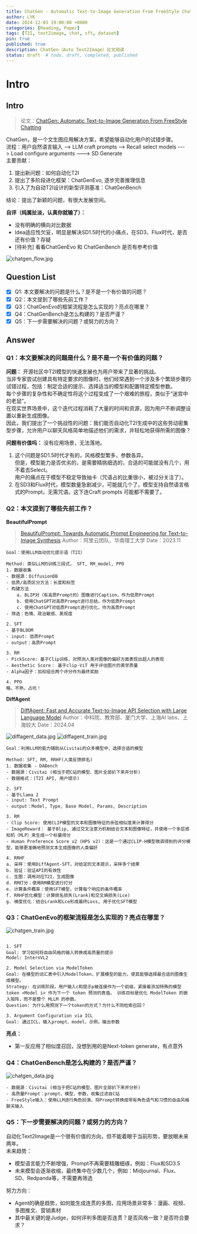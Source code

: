 ```yaml
---
title: ChatGen - Automatic Text-to-Image Generation From FreeStyle Chatting
author: LYK
date: 2024-12-03 19:00:00 +0800
categories: [Reading, Paper]
tags: [T2I, text2image, chat, sft, dataset]
pin: true
published: true
description: ChatGen（Auto Text2Image）论文阅读
status: draft  # todo, draft, completed, published
---
```



# Intro

## Intro  
> 论文：[ChatGen: Automatic Text-to-Image Generation From FreeStyle Chatting](https://arxiv.org/abs/2411.17176)  

ChatGen，是一个文生图应用解决方案，希望能够自动化用户的试错步骤。  
流程：用户自然语言输入 --> LLM craft prompts --> Recall select models ---> Load configure arguments ---> SD Generate  
主要贡献：
1. 提出新问题：如何自动化T2I
2. 提出了多阶段进化框架：ChatGenEvo, 逐步完善推理信息
3. 引入了为自动T2I设计的新型评测基准：ChatGenBench

结论：提出了新颖的问题，有很大发展空间。

**自评（纯属扯淡，认真你就输了）：** 
- 没有明确的横向对比数据
- Idea适应性欠妥，明显是解决SD1.5时代的小痛点，在SD3、Flux时代，是否还有价值？存疑
- [待补充] 看看ChatGenEvo 和 ChatGenBench 是否有参考价值

![chatgen_flow.jpg](https://cloudflare-imgbed-4vb.pages.dev/file/1733304912011_chatgen_flow.jpg)


## Question List
- [x] Q1: 本文要解决的问题是什么？是不是一个有价值的问题？
- [x] Q2：本文提到了哪些先前工作？
- [x] Q3：ChatGenEvo的框架流程是怎么实现的？亮点在哪里？
- [x] Q4：ChatGenBench是怎么构建的？是否严谨？
- [x] Q5：下一步需要解决的问题？或努力的方向？

## Answer
### Q1：本文要解决的问题是什么？是不是一个有价值的问题？
**问题：** 
开源社区中T2I模型的快速发展也为用户带来了显著的挑战。  
当非专家尝试创建具有特定要求的图像时，他们经常遇到一个涉及多个繁琐步骤的试错过程，包括：制定合适的提示、选择适当的模型和配置特定模型参数。  
每个步骤的复杂性和不确定性将这个过程变成了一个艰难的旅程，类似于“迷宫中的老鼠”。  
在现实世界场景中，这个迭代过程消耗了大量的时间和资源，因为用户不断调整设置以重新生成图像。   
因此，我们提出了一个挑战性的问题：我们能否自动化T2I生成中的这些劳动密集型步骤，允许用户以聊天风格简单地描述他们的需求，并轻松地获得所需的图像？

**问题有价值吗：**
没有应用场景，无法落地。  
1. 这个问题是SD1.5时代才有的，风格模型繁多，参数各异。   
但是，模型能力是否优劣的，是需要精挑细选的，合适的可能就没有几个，用不着去Select。  
用户的痛点在于模型不稳定导致抽卡（咒语占的比重很小，被过分关注了）。  
2. 在SD3和Flux时代，模型数量急剧减少，可能就几个了，模型支持自然语言格式的Prompt，无需咒语。这下连Craft prompts 可能都不需要了。

### Q2：本文提到了哪些先前工作？
**BeautifulPrompt**
> [BeautifulPrompt: Towards Automatic Prompt Engineering for Text-to-Image Synthesis](https://arxiv.org/pdf/2311.06752)
> Author：阿里云团队、华南理工大学
> Date：2023.11
> 

```angular2html
Goal：使用LLM自动优化提示语（T2I）  

Method: 类似LLM的训练三段式， SFT, RM_model, PPO  
1. 数据收集
- 数据源：DiffusionDB
- 低质/高质区分方法：长度和标签
- 构建方法
    a. BLIP对（有高质Prompt的）图像进行Caption，作为低质Prompt
    b. 使用ChatGPT对高质Prompt进行总结，作为低质Prompt
    c. 使用ChatGPT对低质Prompt进行优化，作为高质Prompt
- 筛选：色情、政治敏感、美观度

2. SFT
- 基于BLOOM
- input: 低质Prompt
- output：高质Prompt

3. RM
- PickScore: 基于Clip训练，对预测人类对图像的偏好方面表现出超人的表现
- Aesthetic Score： 基于clip-ViT 用于评估图片的美学质量
- Alpha因子：加权组合两个评分作为最终奖励

4. PPO
略，不熟，占坑！
```

**DiffAgent**
> [DiffAgent: Fast and Accurate Text-to-Image API Selection with Large Language Model](https://arxiv.org/abs/2404.01342)
> Author：中科院、教育部、厦门大学、上海AI labs、上海较大
> Date：2024.04
> 

![diffagent_data.jpg](https://cloudflare-imgbed-4vb.pages.dev/file/1733302905672_diffagent_data.jpg)
![diffagent_train.jpg](https://cloudflare-imgbed-4vb.pages.dev/file/1733302966237_diffagent_train.jpg)
```angular2html
Goal：利用LLM的能力辅助从Civitai的众多模型中，选择合适的模型

Method: SFT, RM, RRHF(人类反馈排名)
1. 数据收集 - DABench
- 数据源：Civitai (相当于把C站的模型、图片全部扒下来并分析)
- 数据格式：(T2I API, 用户提示)

2. SFT
- 基于Llama 2
- input: Text Prompt
- output：Model, Type, Base Model, Params, Description

3. RM
- Clip Score: 使用CLIP模型的文本和图像特征的余弦相似度来计算得分
- ImageReward： 基于Blip, 通过交叉注意力机制结合文本和图像特征，并使用一个多层感知机（MLP）来生成一个标量得分
- Human Preference Score v2 (HPS v2)：这是一个通过CLIP-H模型微调得到的评分模型，能够更准确地预测文本生成图像的人类偏好

4. RRHF
a. 采样：使用DiffAgent-SFT，对给定的文本提示，采样多个结果
b. 验证：验证API的有效性
c. 生图：调用对应T2I，生成图像
d. RM打分：使用RM模型进行打分
e. 计算条件概率：使用SFT模型，计算每个响应的条件概率
f. RRHF优化模型：计算排名损失(Lrank)和交叉熵损失(Lce)
g. 梯度优化：结合Lrank和Lce形成最终Loss, 用于优化SFT模型
```

### Q3：ChatGenEvo的框架流程是怎么实现的？亮点在哪里？
![chatgen_train.jpg](https://cloudflare-imgbed-4vb.pages.dev/file/1733303470495_chatgen_train.jpg)
```angular2html

1. SFT
Goal: 学习如何将自由风格的输入转换成高质量的提示
Model: InternVL2

2. Model Selection via ModelToken
Goal: 在模型的词汇表中引入ModelToken，扩展模型的能力，使其能够选择最合适的图像生成模型。
Strategy: 在训练阶段，用户输入c和提示p被连接作为一个前缀，紧接着添加特殊的模型 token <Model i> 作为下一个 token 预测的真值。 训练目标是优化 ModelToken 的嵌入矩阵，而不是整个 MLLM 的参数。
Question: 为什么用预测下一个token的方式？为什么不同检索召回？
  
3. Argument Configuration via ICL
Goal: 通过ICL，输入prompt、model、示例，输出参数
```

**亮点：**  
- 第一反应用了相似度召回，没想到用的是Next-token generate，有点意外

### Q4：ChatGenBench是怎么构建的？是否严谨？
![chatgen_data.jpg](https://cloudflare-imgbed-4vb.pages.dev/file/1733304678876_chatgen_data.jpg)
```angular2html
- 数据源：Civitai (相当于把C站的模型、图片全部扒下来并分析)
- 高质量Prompt：prompt、模型、参数，收集过滤自C站
- FreeStyle输入：使用LLM进行角色扮演，将Prompt转换成带有角色语气和习惯的自由风格聊天输入
```

### Q5：下一步需要解决的问题？或努力的方向？
自动化Text2Image是一个很有价值的方向，但不能着眼于当前形势，要放眼未来两年。   
未来趋势：  
- 模型语言能力不断增强，Prompt不再需要精雕细琢，例如：Flux和SD3.5
- 未来模型会逐渐收缩，最终集中在少数几个，例如：Midjournal、Flux、SD、Redpanda等，不需要再筛选

努力方向：
- Agent的确是趋势，如何能生成连贯的多图，应用场景非常多：漫画、视频、多图推文、营销素材
- 其中最关键的是Judge，如何评判多图是否连贯？是否风格一致？是否符合要求？




